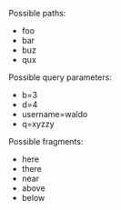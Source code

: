 Possible paths:
- foo
- bar
- buz
- qux

Possible query parameters:
- b=3
- d=4
- username=waldo
- q=xyzzy

Possible fragments:
- here
- there
- near
- above
- below
